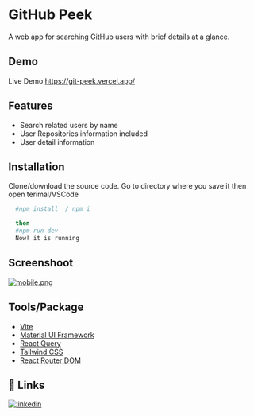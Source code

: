 # GitHub Peek

A web app for searching GitHub users with brief details at a glance.

## Demo

Live Demo
https://git-peek.vercel.app/

## Features

- Search related users by name
- User Repositories information included
- User detail information

## Installation

Clone/download the source code. Go to directory where you save it then open terimal/VSCode

```bash
  #npm install  / npm i

  then
  #npm run dev
  Now! it is running
```

## Screenshoot

[![mobile.png](https://i.postimg.cc/mkfZWB6j/mobile.png)](https://postimg.cc/wy2Yh8zR)

## Tools/Package

- [Vite](https://vitejs.dev/guide/#scaffolding-your-first-vite-project)
- [Material UI Framework](https://mui.com/material-ui/)
- [React Query](https://react-query-v3.tanstack.com/)
- [Tailwind CSS](https://tailwindcss.com/)
- [React Router DOM](https://reactrouter.com/en/main)

## 🔗 Links

[![linkedin](https://img.shields.io/badge/linkedin-0A66C2?style=for-the-badge&logo=linkedin&logoColor=white)](https://www.linkedin.com/in/hasbi-ash-shiddiq-02599387/)
